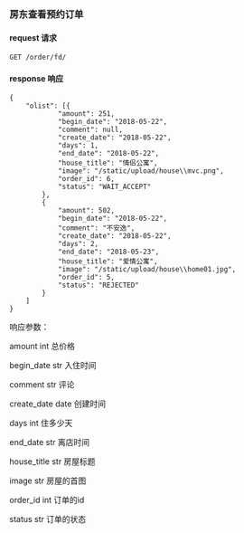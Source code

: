 
### 房东查看预约订单

#### request 请求

	GET /order/fd/


#### response 响应

	{
        "olist": [{
                "amount": 251,
                "begin_date": "2018-05-22",
                "comment": null,
                "create_date": "2018-05-22",
                "days": 1,
                "end_date": "2018-05-22",
                "house_title": "情侣公寓",
                "image": "/static/upload/house\\mvc.png",
                "order_id": 6,
                "status": "WAIT_ACCEPT"
            },
            {
                "amount": 502,
                "begin_date": "2018-05-22",
                "comment": "不安逸",
                "create_date": "2018-05-22",
                "days": 2,
                "end_date": "2018-05-23",
                "house_title": "爱情公寓",
                "image": "/static/upload/house\\home01.jpg",
                "order_id": 5,
                "status": "REJECTED"
            }
        ]
    }


响应参数：

amount int 总价格

begin_date str 入住时间

comment str 评论

create_date date 创建时间

days int 住多少天

end_date str 离店时间

house_title str 房屋标题

image str 房屋的首图

order_id int 订单的id

status str 订单的状态
